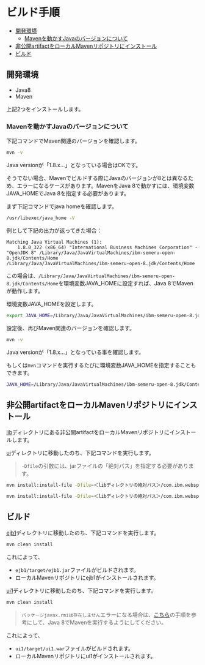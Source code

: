 <!-- omit in toc -->
# ビルド手順

- [開発環境](#開発環境)
  - [Mavenを動かすJavaのバージョンについて](#mavenを動かすjavaのバージョンについて)
- [非公開artifactをローカルMavenリポジトリにインストール](#非公開artifactをローカルmavenリポジトリにインストール)
- [ビルド](#ビルド)

## 開発環境

- Java8
- Maven

上記2つをインストールします。

### Mavenを動かすJavaのバージョンについて

下記コマンドでMaven関連のバージョンを確認します。

```bash
mvn -v
```

Java versionが「1.8.x...」となっている場合はOKです。

そうでない場合、Mavenでビルドする際にJavaのバージョンが8とは異なるため、エラーになるケースがあります。MavenをJava 8で動かすには、環境変数JAVA_HOMEでJava 8を指定する必要があります。

まず下記コマンドでjava homeを確認します。

```bash
/usr/libexec/java_home -V
```

例として下記の出力が返ってきた場合：

```
Matching Java Virtual Machines (1):
    1.8.0_322 (x86_64) "International Business Machines Corporation" - "OpenJDK 8" /Library/Java/JavaVirtualMachines/ibm-semeru-open-8.jdk/Contents/Home
/Library/Java/JavaVirtualMachines/ibm-semeru-open-8.jdk/Contents/Home
```

この場合は、`/Library/Java/JavaVirtualMachines/ibm-semeru-open-8.jdk/Contents/Home`を環境変数JAVA_HOMEに設定すれば、Java 8でMavenが動作します。

環境変数JAVA_HOMEを設定します。

```bash
export JAVA_HOME=/Library/Java/JavaVirtualMachines/ibm-semeru-open-8.jdk/Contents/Home
```

設定後、再びMaven関連のバージョンを確認します。

```bash
mvn -v
```

Java versionが「1.8.x...」となっている事を確認します。

もしくは`mvn`コマンドを実行するたびに環境変数JAVA_HOMEを指定することもできます。

```bash
JAVA_HOME=/Library/Java/JavaVirtualMachines/ibm-semeru-open-8.jdk/Contents/Home mvn -v
```

## 非公開artifactをローカルMavenリポジトリにインストール

[lib](lib/)ディレクトリにある非公開artifactをローカルMavenリポジトリにインストールします。

[ui](ui/)ディレクトリに移動したのち、下記コマンドを実行します。

> `-Dfile`の引数には、jarファイルの「絶対パス」を指定する必要があります。

```bash
mvn install:install-file -Dfile=＜libディレクトリの絶対パス＞/com.ibm.websphere.javaee.ejb.3.2_1.0.49.jar -DgroupId=com.ibm.websphere.javaee.ejb -DartifactId=ejb.3.2 -Dversion=21.0.0.2 -Dpackaging=jar
```

```bash
mvn install:install-file -Dfile=＜libディレクトリの絶対パス＞/com.ibm.websphere.javaee.servlet.4.0_1.0.49.jar -DgroupId=com.ibm.websphere.javaee.servlet -DartifactId=servlet.4.0 -Dversion=21.0.0.2 -Dpackaging=jar
```

## ビルド

[ejb1](ejb1/)ディレクトリに移動したのち、下記コマンドを実行します。

```bash
mvn clean install
```

これによって、

- `ejb1/target/ejb1.jar`ファイルがビルドされます。
- ローカルMavenリポジトリにejb1がインストールされます。

[ui1](ui1/)ディレクトリに移動したのち、下記コマンドを実行します。

```bash
mvn clean install
```

> `パッケージjavax.rmiは存在しません`エラーになる場合は、[こちら](#mavenを動かすjavaのバージョンについて)の手順を参考にして、Java 8でMavenを実行するようにしてください。

これによって、

- `ui1/target/ui1.war`ファイルがビルドされます。
- ローカルMavenリポジトリにui1がインストールされます。
